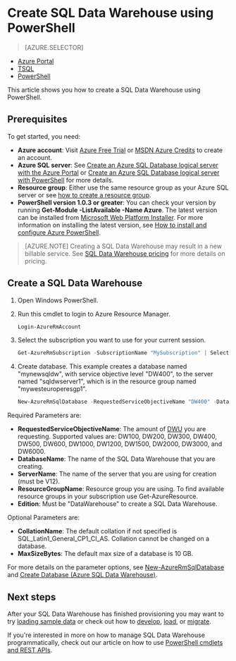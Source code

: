 <properties
   pageTitle="Create SQL Data Warehouse by using PowerShell | Microsoft Azure"
   description="Create SQL Data Warehouse by using PowerShell"
   services="sql-data-warehouse"
   documentationCenter="NA"
   authors="lodipalm"
   manager="barbkess"
   editor=""/>

<tags
   ms.service="sql-data-warehouse"
   ms.devlang="NA"
   ms.topic="get-started-article"
   ms.tgt_pltfrm="NA"
   ms.workload="data-services"
   ms.date="08/25/2016"
   ms.author="lodipalm;barbkess;sonyama"/>

# <a name="create-sql-data-warehouse-using-powershell"></a>Create SQL Data Warehouse using PowerShell

> [AZURE.SELECTOR]
- [Azure Portal](sql-data-warehouse-get-started-provision.md)
- [TSQL](sql-data-warehouse-get-started-create-database-tsql.md)
- [PowerShell](sql-data-warehouse-get-started-provision-powershell.md)

This article shows you how to create a SQL Data Warehouse using PowerShell.

## <a name="prerequisites"></a>Prerequisites

To get started, you need:

- **Azure account**: Visit [Azure Free Trial][] or [MSDN Azure Credits][] to create an account.
- **Azure SQL server**:  See [Create an Azure SQL Database logical server with the Azure Portal][] or [Create an Azure SQL Database logical server with PowerShell][] for more details.
- **Resource group**: Either use the same resource group as your Azure SQL server or see [how to create a resource group][].
- **PowerShell version 1.0.3 or greater**:  You can check your version by running **Get-Module -ListAvailable -Name Azure**.  The latest version can be installed from [Microsoft Web Platform Installer][].  For more information on installing the latest version, see [How to install and configure Azure PowerShell][].

> [AZURE.NOTE] Creating a SQL Data Warehouse may result in a new billable service.  See [SQL Data Warehouse pricing][] for more details on pricing.

## <a name="create-a-sql-data-warehouse"></a>Create a SQL Data Warehouse

1. Open Windows PowerShell.
2. Run this cmdlet to login to Azure Resource Manager.

    ```Powershell
    Login-AzureRmAccount
    ```
    
3. Select the subscription you want to use for your current session.

    ```Powershell
    Get-AzureRmSubscription -SubscriptionName "MySubscription" | Select-AzureRmSubscription
    ```

4.  Create database. This example creates a database named "mynewsqldw", with service objective level "DW400", to the server named "sqldwserver1", which is in the resource group named "mywesteuroperesgp1".

    ```Powershell
    New-AzureRmSqlDatabase -RequestedServiceObjectiveName "DW400" -DatabaseName "mynewsqldw" -ServerName "sqldwserver1" -ResourceGroupName "mywesteuroperesgp1" -Edition "DataWarehouse" -CollationName "SQL_Latin1_General_CP1_CI_AS" -MaxSizeBytes 10995116277760
    ```

Required Parameters are:

- **RequestedServiceObjectiveName**: The amount of [DWU][] you are requesting.  Supported values are: DW100, DW200, DW300, DW400, DW500, DW600, DW1000, DW1200, DW1500, DW2000, DW3000, and DW6000.
- **DatabaseName**: The name of the SQL Data Warehouse that you are creating.
- **ServerName**: The name of the server that you are using for creation (must be V12).
- **ResourceGroupName**: Resource group you are using.  To find available resource groups in your subscription use Get-AzureResource.
- **Edition**: Must be "DataWarehouse" to create a SQL Data Warehouse.

Optional Parameters are:

- **CollationName**: The default collation if not specified is SQL_Latin1_General_CP1_CI_AS.  Collation cannot be changed on a database.
- **MaxSizeBytes**: The default max size of a database is 10 GB.


For more details on the parameter options, see [New-AzureRmSqlDatabase][] and [Create Database (Azure SQL Data Warehouse)][].

## <a name="next-steps"></a>Next steps

After your SQL Data Warehouse has finished provisioning you may want to try [loading sample data][] or check out how to [develop][], [load][], or [migrate][].

If you're interested in more on how to manage SQL Data Warehouse programmatically, check out our article on how to use [PowerShell cmdlets and REST APIs][].

<!--Image references-->

<!--Article references-->
[DWU]: ./sql-data-warehouse-overview-what-is.md#data-warehouse-units
[migrate]: ./sql-data-warehouse-overview-migrate.md
[develop]: ./sql-data-warehouse-overview-develop.md
[load]: ./sql-data-warehouse-load-with-bcp.md
[loading sample data]: ./sql-data-warehouse-load-sample-databases.md
[PowerShell cmdlets and REST APIs]: ./sql-data-warehouse-reference-powershell-cmdlets.md
[firewall rules]: ../sql-database-configure-firewall-settings.md

[How to install and configure Azure PowerShell]: ../powershell/powershell-install-configure.md
[how to create a SQL Data Warehouse from the Azure Portal]: ./sql-data-warehouse-get-started-provision.md
[Create an Azure SQL Database logical server with the Azure Portal]: ../sql-database/sql-database-get-started.md#create-an-azure-sql-database-logical-server
[Create an Azure SQL Database logical server with PowerShell]: ../sql-database/sql-database-get-started-powershell.md#database-setup-create-a-resource-group-server-and-firewall-rule
[how to create a resource group]: ../resource-group-template-deploy-portal.md#create-resource-group

<!--MSDN references--> 
[MSDN]: https://msdn.microsoft.com/library/azure/dn546722.aspx
[New-AzureRmSqlDatabase]: https://msdn.microsoft.com/library/mt619339.aspx
[Create Database (Azure SQL Data Warehouse)]: https://msdn.microsoft.com/library/mt204021.aspx

<!--Other Web references-->
[Microsoft Web Platform Installer]: https://aka.ms/webpi-azps
[SQL Data Warehouse pricing]: https://azure.microsoft.com/pricing/details/sql-data-warehouse/
[Azure Free Trial]: https://azure.microsoft.com/pricing/free-trial/?WT.mc_id=A261C142F
[MSDN Azure Credits]: https://azure.microsoft.com/pricing/member-offers/msdn-benefits-details/?WT.mc_id=A261C142F
